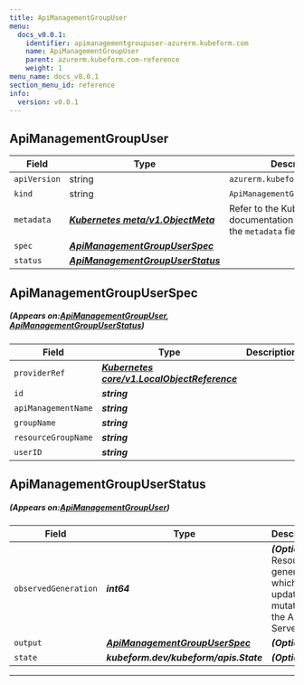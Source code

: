 ```yaml
---
title: ApiManagementGroupUser
menu:
  docs_v0.0.1:
    identifier: apimanagementgroupuser-azurerm.kubeform.com
    name: ApiManagementGroupUser
    parent: azurerm.kubeform.com-reference
    weight: 1
menu_name: docs_v0.0.1
section_menu_id: reference
info:
  version: v0.0.1
---
```


## ApiManagementGroupUser
| Field | Type | Description |
| ------ | ----- | ----------- |
| `apiVersion` | string | `azurerm.kubeform.com/v1alpha1` |
|    `kind` | string | `ApiManagementGroupUser` |
| `metadata` | ***[Kubernetes meta/v1.ObjectMeta](https://kubernetes.io/docs/reference/generated/kubernetes-api/v1.13/#objectmeta-v1-meta)***|Refer to the Kubernetes API documentation for the fields of the `metadata` field.|
| `spec` | ***[ApiManagementGroupUserSpec](#ApiManagementGroupUserSpec)***||
| `status` | ***[ApiManagementGroupUserStatus](#ApiManagementGroupUserStatus)***||
## ApiManagementGroupUserSpec
##### (Appears on:[ApiManagementGroupUser](#ApiManagementGroupUser), [ApiManagementGroupUserStatus](#ApiManagementGroupUserStatus))
| Field | Type | Description |
| ------ | ----- | ----------- |
| `providerRef` | ***[Kubernetes core/v1.LocalObjectReference](https://kubernetes.io/docs/reference/generated/kubernetes-api/v1.13/#localobjectreference-v1-core)***||
| `id` | ***string***||
| `apiManagementName` | ***string***||
| `groupName` | ***string***||
| `resourceGroupName` | ***string***||
| `userID` | ***string***||
## ApiManagementGroupUserStatus
##### (Appears on:[ApiManagementGroupUser](#ApiManagementGroupUser))
| Field | Type | Description |
| ------ | ----- | ----------- |
| `observedGeneration` | ***int64***| ***(Optional)*** Resource generation, which is updated on mutation by the API Server.|
| `output` | ***[ApiManagementGroupUserSpec](#ApiManagementGroupUserSpec)***| ***(Optional)*** |
| `state` | ***kubeform.dev/kubeform/apis.State***| ***(Optional)*** |
---
